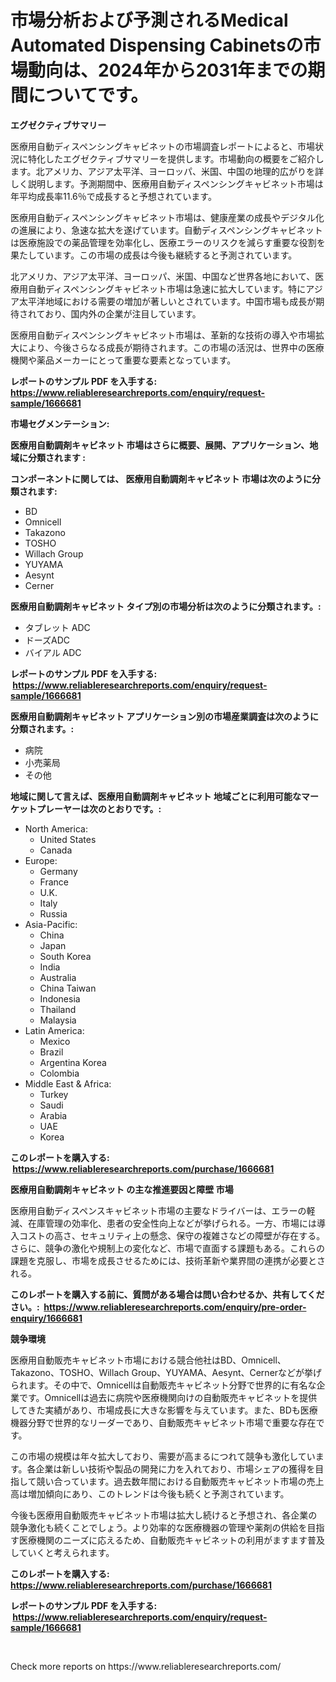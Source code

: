 <p><h1>市場分析および予測されるMedical Automated Dispensing Cabinetsの市場動向は、2024年から2031年までの期間についてです。</h1></p><p><strong>エグゼクティブサマリー</strong></p>
<p><p>医療用自動ディスペンシングキャビネットの市場調査レポートによると、市場状況に特化したエグゼクティブサマリーを提供します。市場動向の概要をご紹介します。北アメリカ、アジア太平洋、ヨーロッパ、米国、中国の地理的広がりを詳しく説明します。予測期間中、医療用自動ディスペンシングキャビネット市場は年平均成長率11.6％で成長すると予想されています。</p><p>医療用自動ディスペンシングキャビネット市場は、健康産業の成長やデジタル化の進展により、急速な拡大を遂げています。自動ディスペンシングキャビネットは医療施設での薬品管理を効率化し、医療エラーのリスクを減らす重要な役割を果たしています。この市場の成長は今後も継続すると予測されています。</p><p>北アメリカ、アジア太平洋、ヨーロッパ、米国、中国など世界各地において、医療用自動ディスペンシングキャビネット市場は急速に拡大しています。特にアジア太平洋地域における需要の増加が著しいとされています。中国市場も成長が期待されており、国内外の企業が注目しています。</p><p>医療用自動ディスペンシングキャビネット市場は、革新的な技術の導入や市場拡大により、今後さらなる成長が期待されます。この市場の活況は、世界中の医療機関や薬品メーカーにとって重要な要素となっています。</p></p>
<p><strong>レポートのサンプル PDF を入手する: <a href="https://www.reliableresearchreports.com/enquiry/request-sample/1666681">https://www.reliableresearchreports.com/enquiry/request-sample/1666681</a></strong></p>
<p><strong>市場セグメンテーション:</strong></p>
<p><strong> 医療用自動調剤キャビネット 市場はさらに概要、展開、アプリケーション、地域に分類されます :</strong></p>
<p><strong>コンポーネントに関しては、 医療用自動調剤キャビネット 市場は次のように分類されます: &nbsp;</strong></p>
<p><ul><li>BD</li><li>Omnicell</li><li>Takazono</li><li>TOSHO</li><li>Willach Group</li><li>YUYAMA</li><li>Aesynt</li><li>Cerner</li></ul></p>
<p><strong> 医療用自動調剤キャビネット タイプ別の市場分析は次のように分類されます。:</strong></p>
<p><ul><li>タブレット ADC</li><li>ドーズADC</li><li>バイアル ADC</li></ul></p>
<p><strong>レポートのサンプル PDF を入手する: &nbsp;<a href="https://www.reliableresearchreports.com/enquiry/request-sample/1666681">https://www.reliableresearchreports.com/enquiry/request-sample/1666681</a></strong></p>
<p><strong> 医療用自動調剤キャビネット アプリケーション別の市場産業調査は次のように分類されます。:</strong></p>
<p><ul><li>病院</li><li>小売薬局</li><li>その他</li></ul></p>
<p><strong>地域に関して言えば、医療用自動調剤キャビネット 地域ごとに利用可能なマーケットプレーヤーは次のとおりです。:</strong></p>
<p><ul>
    <li>
        North America:
        <ul>
            <li>United States</li>
            <li>Canada</li>
        </ul>
    </li>
    <li>
        Europe:
        <ul>
            <li>Germany</li>
            <li>France</li>
            <li>U.K.</li>
            <li>Italy</li>
            <li>Russia</li>
        </ul>
    </li>
    <li>
        Asia-Pacific:
        <ul>
            <li>China</li>
            <li>Japan</li>
            <li>South Korea</li>
            <li>India</li>
            <li>Australia</li>
            <li>China Taiwan</li>
            <li>Indonesia</li>
            <li>Thailand</li>
            <li>Malaysia</li>
        </ul>
    </li>
    <li>
        Latin America:
        <ul>
            <li>Mexico</li>
            <li>Brazil</li>
            <li>Argentina Korea</li>
            <li>Colombia</li>
        </ul>
    </li>
    <li>
        Middle East & Africa:
        <ul>
            <li>Turkey</li>
            <li>Saudi</li>
            <li>Arabia</li>
            <li>UAE</li>
            <li>Korea</li>
        </ul>
    </li>
    </ul></p>
<p><strong>このレポートを購入する: &nbsp;<a href="https://www.reliableresearchreports.com/purchase/1666681">https://www.reliableresearchreports.com/purchase/1666681</a></strong></p>
<p><strong>医療用自動調剤キャビネット の主な推進要因と障壁 市場</strong></p>
<p><p>医療用自動ディスペンスキャビネット市場の主要なドライバーは、エラーの軽減、在庫管理の効率化、患者の安全性向上などが挙げられる。一方、市場には導入コストの高さ、セキュリティ上の懸念、保守の複雑さなどの障壁が存在する。さらに、競争の激化や規制上の変化など、市場で直面する課題もある。これらの課題を克服し、市場を成長させるためには、技術革新や業界間の連携が必要とされる。</p></p>
<p><strong>このレポートを購入する前に、質問がある場合は問い合わせるか、共有してください。:&nbsp; <a href="https://www.reliableresearchreports.com/enquiry/pre-order-enquiry/1666681">https://www.reliableresearchreports.com/enquiry/pre-order-enquiry/1666681</a></strong></p>
<p><strong>競争環境</strong></p>
<p><p>医療用自動販売キャビネット市場における競合他社はBD、Omnicell、Takazono、TOSHO、Willach Group、YUYAMA、Aesynt、Cernerなどが挙げられます。その中で、Omnicellは自動販売キャビネット分野で世界的に有名な企業です。Omnicellは過去に病院や医療機関向けの自動販売キャビネットを提供してきた実績があり、市場成長に大きな影響を与えています。また、BDも医療機器分野で世界的なリーダーであり、自動販売キャビネット市場で重要な存在です。</p><p>この市場の規模は年々拡大しており、需要が高まるにつれて競争も激化しています。各企業は新しい技術や製品の開発に力を入れており、市場シェアの獲得を目指して競い合っています。過去数年間における自動販売キャビネット市場の売上高は増加傾向にあり、このトレンドは今後も続くと予測されています。</p><p>今後も医療用自動販売キャビネット市場は拡大し続けると予想され、各企業の競争激化も続くことでしょう。より効率的な医療機器の管理や薬剤の供給を目指す医療機関のニーズに応えるため、自動販売キャビネットの利用がますます普及していくと考えられます。</p></p>
<p><strong>このレポートを購入する: &nbsp; <a href="https://www.reliableresearchreports.com/purchase/1666681">https://www.reliableresearchreports.com/purchase/1666681</a></strong></p>
<p><strong>レポートのサンプル PDF を入手する: &nbsp;<a href="https://www.reliableresearchreports.com/enquiry/request-sample/1666681">https://www.reliableresearchreports.com/enquiry/request-sample/1666681</a></strong><strong></strong></p>
<p>&nbsp;</p>
<p>Check more reports on https://www.reliableresearchreports.com/</p>